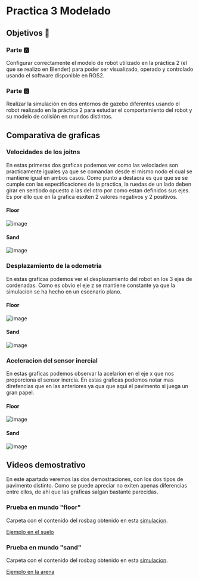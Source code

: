 # Practica 3 Modelado

## Objetivos 🎯​

### Parte 🅰️​
Configurar correctamente el modelo de robot utilizado en la práctica 2 (el que se realizo en Blender) para poder ser visualizado, operado y controlado usando el
software disponible en ROS2.

### Parte 🅱️
Realizar la simulación en dos entornos de gazebo diferentes usando el robot realizado en la práctica 2 para estudiar el comportamiento del robot y su modelo de colisión en
mundos distintos.

## Comparativa de graficas 

### Velocidades de los joitns

En estas primeras dos graficas podemos ver como las velociades son practicamente iguales ya que se comandan desde el mismo nodo el cual se mantiene igual en ambos casos. Como punto a destacra es que que se se cumple con las especificaciones de la practica, la ruedas de un lado deben girar en sentiodo opuesto a las del otro por como estan definidos sus ejes. Es por ello que en la grafica esxiten 2 valores negativos y 2 positivos.

#### Floor
![image](https://github.com/cescarcena2021/Practica3_Modelado/assets/102520602/03d04934-f173-46b3-a504-6250a563a87f)

#### Sand
![image](https://github.com/cescarcena2021/Practica3_Modelado/assets/102520602/95a9bb45-d88d-4181-b486-8405068ec0a5)

### Desplazamiento de la odometria

En estas graficas podemos ver el desplazamiento del robot en los 3 ejes de cordenadas. Como es obvio el eje z se mantiene constante ya que la simulacion se ha hecho en un escenario plano.
#### Floor
![image](https://github.com/cescarcena2021/Practica3_Modelado/assets/102520602/0d1fea13-f73a-4aca-866c-20a8094ab211)

#### Sand
![image](https://github.com/cescarcena2021/Practica3_Modelado/assets/102520602/73a39fd1-b39a-4214-975a-b48e72e8ee1b)

### Aceleracion del sensor inercial

En estas graficas podemos observar la acelarion en el eje x que nos proporciona el sensor inercia. En estas graficas podemos notar mas direfencias que en las anteriores ya qua que aqui el pavimento si juega un gran papel.
#### Floor
![image](https://github.com/cescarcena2021/Practica3_Modelado/assets/102520602/f2cfda48-1b02-4d82-906f-0781dee214ee)

#### Sand
![image](https://github.com/cescarcena2021/Practica3_Modelado/assets/102520602/500a971f-6376-44c3-8c84-ceafe3de216a)

## Videos demostrativo

En este apartado veremos las dos demostraciones, con los dos tipos de pavimento distinto. Como se puede apreciar no exiten apenas diferencias entre ellos, de ahi que las graficas salgan bastante parecidas.

### Prueba en mundo "floor"

Carpeta con el contenido del rosbag obtenido en esta [simulacion](https://github.com/cescarcena2021/Practica3_Modelado/tree/main/gwagon_floor).

[Ejemplo en el suelo](https://github.com/cescarcena2021/Practica3_Modelado/assets/102520602/c2b64081-4bb1-4084-ae13-2e4cbb6e8a9f)

### Prueba en mundo "sand"

Carpeta con el contenido del rosbag obtenido en esta [simulacion](https://github.com/cescarcena2021/Practica3_Modelado/tree/main/gwagon_sand).

[Ejemplo en la arena](https://github.com/cescarcena2021/Practica3_Modelado/assets/102520602/769a0915-667f-44dd-8814-491d7d9d832f)



